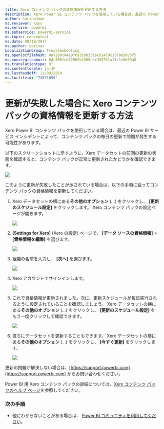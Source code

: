 ```yaml
---
title: Xero コンテンツ パックの資格情報を更新する方法
description: Xero Power BI コンテンツ パックを使用している場合は、最近の Power BI サービス インシデントによって、コンテンツ パックの毎日の更新で問題が発生する可能性があります。
author: SarinaJoan
ms.reviewer: kayu
ms.service: powerbi
ms.subservice: powerbi-service
ms.topic: conceptual
ms.date: 08/10/2017
ms.author: sarinas
LocalizationGroup: Troubleshooting
ms.openlocfilehash: 0a7268c041976a3cab3316c91470c1378a3685f5
ms.sourcegitcommit: 64c860fcbf2969bf089cec358331a1fc1e0d39a8
ms.translationtype: HT
ms.contentlocale: ja-JP
ms.lasthandoff: 11/09/2019
ms.locfileid: "73871656"
---
```

# <a name="how-to-refresh-your-xero-content-pack-credentials-if-refresh-failed"></a>更新が失敗した場合に Xero コンテンツ パックの資格情報を更新する方法
Xero Power BI コンテンツ パックを使用している場合は、最近の Power BI サービス インシデントによって、コンテンツ パックの毎日の更新で問題が発生する可能性があります。

以下のスクリーンショットに示すように、Xero データセットの前回の更新の状態を確認すると、コンテンツ パックが正常に更新されたかどうかを確認できます。

![](media/service-refresh-xero-credentials/powerbi-xero-refresh-failed.png)

このように更新が失敗したことが示されている場合は、以下の手順に従ってコンテンツ パックの資格情報を更新してください。

1. Xero データセットの横にある**その他のオプション** (...) をクリックし、 **[更新のスケジュール設定]** をクリックします。 Xero コンテンツ パックの設定ページが開きます。
   
    ![](media/service-refresh-xero-credentials/powerbi-xero-schedule-refresh.png)
2. **[Settings for Xero]** (Xero の設定) ページで、 **[データ ソースの資格情報]**  >  **[資格情報を編集]** を選びます。
   
    ![](media/service-refresh-xero-credentials/powerbi-xero-settings-page.png)
3. 組織の名前を入力し、 **[次へ]** を選びます。
   
    ![](media/service-refresh-xero-credentials/powerbi-xero-configure.png)
4. Xero アカウントでサインインします。
   
    ![](media/service-refresh-xero-credentials/powerbi-xero-welcome.png)
5. これで資格情報が更新されました。次に、更新スケジュールが毎日実行されるように設定されていることを確認しましょう。 Xero データセットの横にある**その他のオプション** (...) をクリックし、 **[更新のスケジュール設定]** をもう一度クリックして確認できます。
   
    ![](media/service-refresh-xero-credentials/powerbi-xero-refresh-schedule.png)
6. 直ちにデータセットを更新することもできます。 Xero データセットの横にある**その他のオプション** (...) をクリックし、 **[今すぐ更新]** をクリックします。
   
    ![](media/service-refresh-xero-credentials/powerbi-xero-refresh-now.png)

更新の問題が解決しない場合は、[https://support.powerbi.com](https://support.powerbi.com) からお問い合わせください。 

Power BI 用 Xero コンテンツ パックの詳細については、[Xero コンテンツ パックのヘルプ ページ](service-connect-to-xero.md)を参照してください。

### <a name="next-steps"></a>次の手順
* 他にわからないことがある場合は、 [Power BI コミュニティを利用してください](https://community.powerbi.com/)。


